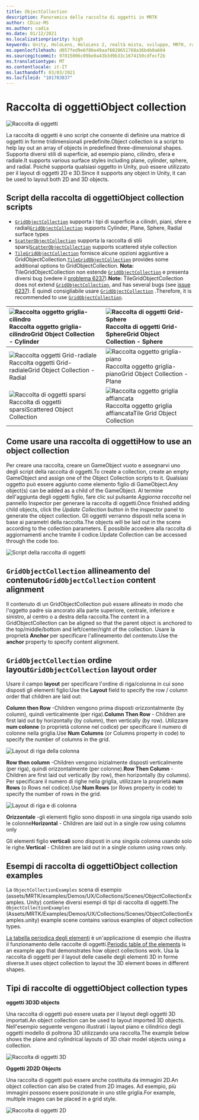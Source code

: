 ```yaml
---
title: ObjectCollection
description: Panoramica della raccolta di oggetti in MRTK
author: CDiaz-MS
ms.author: cadia
ms.date: 01/12/2021
ms.localizationpriority: high
keywords: Unity, HoloLens, HoloLens 2, realtà mista, sviluppo, MRTK, raccolta di oggetti,
ms.openlocfilehash: d057fed9e6f86e49aaf6020651768a36b4b0a604
ms.sourcegitcommit: 97815006c09be0a43b3d9b33c1674150cdfecf2b
ms.translationtype: MT
ms.contentlocale: it-IT
ms.lasthandoff: 03/03/2021
ms.locfileid: "101783837"
---
```

# <a name="object-collection"></a><span data-ttu-id="76e2d-104">Raccolta di oggetti</span><span class="sxs-lookup"><span data-stu-id="76e2d-104">Object collection</span></span>

![Raccolta di oggetti](../images/object-collection/MRTK_ObjectCollection_Main.jpg)

<span data-ttu-id="76e2d-106">La raccolta di oggetti è uno script che consente di definire una matrice di oggetti in forme tridimensionali predefinite.</span><span class="sxs-lookup"><span data-stu-id="76e2d-106">Object collection is a script to help lay out an array of objects in predefined three-dimensional shapes.</span></span> <span data-ttu-id="76e2d-107">Supporta diversi stili di superficie, ad esempio piano, cilindro, sfera e radiale.</span><span class="sxs-lookup"><span data-stu-id="76e2d-107">It supports various surface styles including plane, cylinder, sphere, and radial.</span></span> <span data-ttu-id="76e2d-108">Poiché supporta qualsiasi oggetto in Unity, può essere utilizzato per il layout di oggetti 2D e 3D.</span><span class="sxs-lookup"><span data-stu-id="76e2d-108">Since it supports any object in Unity, it can be used to layout both 2D and 3D objects.</span></span>

## <a name="object-collection-scripts"></a><span data-ttu-id="76e2d-109">Script della raccolta di oggetti</span><span class="sxs-lookup"><span data-stu-id="76e2d-109">Object collection scripts</span></span>

- <span data-ttu-id="76e2d-110">[`GridObjectCollection`](xref:Microsoft.MixedReality.Toolkit.Utilities.GridObjectCollection) supporta i tipi di superficie a cilindri, piani, sfere e radiali</span><span class="sxs-lookup"><span data-stu-id="76e2d-110">[`GridObjectCollection`](xref:Microsoft.MixedReality.Toolkit.Utilities.GridObjectCollection) supports Cylinder, Plane, Sphere, Radial surface types</span></span>
- <span data-ttu-id="76e2d-111">[`ScatterObjectCollection`](xref:Microsoft.MixedReality.Toolkit.Utilities.ScatterObjectCollection) supporta la raccolta di stili sparsi</span><span class="sxs-lookup"><span data-stu-id="76e2d-111">[`ScatterObjectCollection`](xref:Microsoft.MixedReality.Toolkit.Utilities.ScatterObjectCollection) supports scattered style collection</span></span>  
- <span data-ttu-id="76e2d-112">[`TileGridObjectCollection`](xref:Microsoft.MixedReality.Toolkit.Utilities.TileGridObjectCollection) fornisce alcune opzioni aggiuntive a GridObjectCollection.</span><span class="sxs-lookup"><span data-stu-id="76e2d-112">[`TileGridObjectCollection`](xref:Microsoft.MixedReality.Toolkit.Utilities.TileGridObjectCollection) provides some additional options to GridObjectCollection.</span></span> <span data-ttu-id="76e2d-113">**Nota:** TileGridObjectCollection non estende [`GridObjectCollection`](xref:Microsoft.MixedReality.Toolkit.Utilities.GridObjectCollection) e presenta diversi bug (vedere il [problema 6237](https://github.com/microsoft/MixedRealityToolkit-Unity/issues/6237)).</span><span class="sxs-lookup"><span data-stu-id="76e2d-113">**Note:** TileGridObjectCollection does not extend [`GridObjectCollection`](xref:Microsoft.MixedReality.Toolkit.Utilities.GridObjectCollection), and has several bugs (see [issue 6237](https://github.com/microsoft/MixedRealityToolkit-Unity/issues/6237)).</span></span> <span data-ttu-id="76e2d-114">È quindi consigliabile usare [`GridObjectCollection`](xref:Microsoft.MixedReality.Toolkit.Utilities.GridObjectCollection) .</span><span class="sxs-lookup"><span data-stu-id="76e2d-114">Therefore, it is recommended to use [`GridObjectCollection`](xref:Microsoft.MixedReality.Toolkit.Utilities.GridObjectCollection).</span></span>

|![Raccolta oggetto griglia-cilindro](../images/object-collection/MRTK_ObjectCollectionCylinder.png) <span data-ttu-id="76e2d-116">Raccolta oggetto griglia-cilindro</span><span class="sxs-lookup"><span data-stu-id="76e2d-116">Grid Object Collection - Cylinder</span></span> | ![Raccolta di oggetti Grid-Sphere](../images/object-collection/MRTK_ObjectCollectionSphere.png) <span data-ttu-id="76e2d-118">Raccolta di oggetti Grid-Sphere</span><span class="sxs-lookup"><span data-stu-id="76e2d-118">Grid Object Collection - Sphere</span></span> |
|:--- | :--- |
|![Raccolta oggetti Grid-radiale](../images/object-collection/MRTK_ObjectCollectionRadial.png) <span data-ttu-id="76e2d-120">Raccolta oggetti Grid-radiale</span><span class="sxs-lookup"><span data-stu-id="76e2d-120">Grid Object Collection - Radial</span></span> | ![Raccolta oggetto griglia-piano](../images/object-collection/MRTK_ObjectCollectionPlane.png) <span data-ttu-id="76e2d-122">Raccolta oggetto griglia-piano</span><span class="sxs-lookup"><span data-stu-id="76e2d-122">Grid Object Collection - Plane</span></span> |
|![Raccolta di oggetti sparsi](../images/object-collection/MRTK_ObjectCollectionScattered.png) <span data-ttu-id="76e2d-124">Raccolta di oggetti sparsi</span><span class="sxs-lookup"><span data-stu-id="76e2d-124">Scattered Object Collection</span></span> | ![Raccolta oggetto griglia affiancata](../images/object-collection/MRTK_ObjectCollectionTileGrid.png) <span data-ttu-id="76e2d-126">Raccolta oggetto griglia affiancata</span><span class="sxs-lookup"><span data-stu-id="76e2d-126">Tile Grid Object Collection</span></span> |

## <a name="how-to-use-an-object-collection"></a><span data-ttu-id="76e2d-127">Come usare una raccolta di oggetti</span><span class="sxs-lookup"><span data-stu-id="76e2d-127">How to use an object collection</span></span>

<span data-ttu-id="76e2d-128">Per creare una raccolta, creare un GameObject vuoto e assegnarvi uno degli script della raccolta di oggetti.</span><span class="sxs-lookup"><span data-stu-id="76e2d-128">To create a collection, create an empty GameObject and assign one of the Object Collection scripts to it.</span></span> <span data-ttu-id="76e2d-129">Qualsiasi oggetto può essere aggiunto come elemento figlio di GameObject.</span><span class="sxs-lookup"><span data-stu-id="76e2d-129">Any object(s) can be added as a child of the GameObject.</span></span> <span data-ttu-id="76e2d-130">Al termine dell'aggiunta degli oggetti figlio, fare clic sul pulsante *Aggiorna raccolta* nel pannello Inspector per generare la raccolta di oggetti.</span><span class="sxs-lookup"><span data-stu-id="76e2d-130">Once finished adding child objects, click the *Update Collection* button in the inspector panel to generate the object collection.</span></span> <span data-ttu-id="76e2d-131">Gli oggetti verranno disposti nella scena in base ai parametri della raccolta.</span><span class="sxs-lookup"><span data-stu-id="76e2d-131">The objects will be laid out in the scene according to the collection parameters.</span></span> <span data-ttu-id="76e2d-132">È possibile accedere alla raccolta di aggiornamenti anche tramite il codice.</span><span class="sxs-lookup"><span data-stu-id="76e2d-132">Update Collection can be accessed through the code too.</span></span>

![Script della raccolta di oggetti](../images/object-collection/MRTK_ObjectCollectionScript.png)

## <a name="gridobjectcollection-content-alignment"></a><span data-ttu-id="76e2d-134">`GridObjectCollection` allineamento del contenuto</span><span class="sxs-lookup"><span data-stu-id="76e2d-134">`GridObjectCollection` content alignment</span></span>

<span data-ttu-id="76e2d-135">Il contenuto di un GridObjectCollection può essere allineato in modo che l'oggetto padre sia ancorato alla parte superiore, centrale, inferiore e sinistro, al centro o a destra della raccolta.</span><span class="sxs-lookup"><span data-stu-id="76e2d-135">The content in a GridObjectCollection can be aligned so that the parent object is anchored to the top/middle/bottom and left/center/right of the collection.</span></span> <span data-ttu-id="76e2d-136">Usare la proprietà **Anchor** per specificare l'allineamento del contenuto.</span><span class="sxs-lookup"><span data-stu-id="76e2d-136">Use the **anchor** property to specify content alignment.</span></span>

## <a name="gridobjectcollection-layout-order"></a><span data-ttu-id="76e2d-137">`GridObjectCollection` ordine layout</span><span class="sxs-lookup"><span data-stu-id="76e2d-137">`GridObjectCollection` layout order</span></span>

<span data-ttu-id="76e2d-138">Usare il campo **layout** per specificare l'ordine di riga/colonna in cui sono disposti gli elementi figlio:</span><span class="sxs-lookup"><span data-stu-id="76e2d-138">Use the **Layout** field to specify the row / column order that children are laid out:</span></span>

<span data-ttu-id="76e2d-139">**Column then Row** -Children vengono prima disposti orizzontalmente (by column), quindi verticalmente (per riga).</span><span class="sxs-lookup"><span data-stu-id="76e2d-139">**Column Then Row** - Children are first laid out by horizontally (by column), then vertically (by row).</span></span> <span data-ttu-id="76e2d-140">Utilizzare **num colonne** (o proprietà colonne nel codice) per specificare il numero di colonne nella griglia.</span><span class="sxs-lookup"><span data-stu-id="76e2d-140">Use **Num Columns** (or Columns property in code) to specify the number of columns in the grid.</span></span>

![Layout di riga della colonna](../images/object-collection/MRTK_ColumnThenRow.png)

<span data-ttu-id="76e2d-142">**Row then column** -Children vengono inizialmente disposti verticalmente (per riga), quindi orizzontalmente (per colonne).</span><span class="sxs-lookup"><span data-stu-id="76e2d-142">**Row Then Column** - Children are first laid out vertically (by row), then horizontally (by columns).</span></span> <span data-ttu-id="76e2d-143">Per specificare il numero di righe nella griglia, utilizzare la proprietà **num Rows** (o Rows nel codice).</span><span class="sxs-lookup"><span data-stu-id="76e2d-143">Use **Num Rows** (or Rows property in code) to specify the number of rows in the grid.</span></span>

![Layout di riga e di colonna](../images/object-collection/MRTK_RowThenColumn.png)

<span data-ttu-id="76e2d-145">**Orizzontale** -gli elementi figlio sono disposti in una singola riga usando solo le colonne</span><span class="sxs-lookup"><span data-stu-id="76e2d-145">**Horizontal** - Children are laid out in a single row using columns only</span></span>

<span data-ttu-id="76e2d-146">Gli elementi figlio **verticali** sono disposti in una singola colonna usando solo le righe.</span><span class="sxs-lookup"><span data-stu-id="76e2d-146">**Vertical** - Children are laid out in a single column using rows only.</span></span>

## <a name="object-collection-examples"></a><span data-ttu-id="76e2d-147">Esempi di raccolta di oggetti</span><span class="sxs-lookup"><span data-stu-id="76e2d-147">Object collection examples</span></span>

<span data-ttu-id="76e2d-148">La `ObjectCollectionExamples` scena di esempio (assets/MRTK/examples/Demos/UX/Collections/Scenes/ObjectCollectionExamples. Unity) contiene diversi esempi di tipi di raccolta di oggetti.</span><span class="sxs-lookup"><span data-stu-id="76e2d-148">The `ObjectCollectionExamples` (Assets/MRTK/Examples/Demos/UX/Collections/Scenes/ObjectCollectionExamples.unity) example scene contains various examples of object collection types.</span></span>

<span data-ttu-id="76e2d-149">[La tabella periodica degli elementi](https://github.com/Microsoft/MRDesignLabs_Unity_PeriodicTable) è un'applicazione di esempio che illustra il funzionamento delle raccolte di oggetti.</span><span class="sxs-lookup"><span data-stu-id="76e2d-149">[Periodic table of the elements](https://github.com/Microsoft/MRDesignLabs_Unity_PeriodicTable) is an example app that demonstrates how object collections work.</span></span> <span data-ttu-id="76e2d-150">Usa la raccolta di oggetti per il layout delle caselle degli elementi 3D in forme diverse.</span><span class="sxs-lookup"><span data-stu-id="76e2d-150">It uses object collection to layout the 3D element boxes in different shapes.</span></span>

## <a name="object-collection-types"></a><span data-ttu-id="76e2d-151">Tipi di raccolte di oggetti</span><span class="sxs-lookup"><span data-stu-id="76e2d-151">Object collection types</span></span>

<span data-ttu-id="76e2d-152">**oggetti 3D**</span><span class="sxs-lookup"><span data-stu-id="76e2d-152">**3D objects**</span></span>

<span data-ttu-id="76e2d-153">Una raccolta di oggetti può essere usata per il layout degli oggetti 3D importati.</span><span class="sxs-lookup"><span data-stu-id="76e2d-153">An object collection can be used to layout imported 3D objects.</span></span> <span data-ttu-id="76e2d-154">Nell'esempio seguente vengono illustrati i layout piano e cilindrico degli oggetti modello di poltrona 3D utilizzando una raccolta.</span><span class="sxs-lookup"><span data-stu-id="76e2d-154">The example below shows the plane and cylindrical layouts of 3D chair model objects using a collection.</span></span>

![Raccolta di oggetti 3D](../images/object-collection/MRTK_ObjectCollection_3DObjects.jpg)

<span data-ttu-id="76e2d-156">**Oggetti 2D**</span><span class="sxs-lookup"><span data-stu-id="76e2d-156">**2D Objects**</span></span>

<span data-ttu-id="76e2d-157">Una raccolta di oggetti può essere anche costituita da immagini 2D.</span><span class="sxs-lookup"><span data-stu-id="76e2d-157">An object collection can also be crated from 2D images.</span></span> <span data-ttu-id="76e2d-158">Ad esempio, più immagini possono essere posizionate in uno stile griglia.</span><span class="sxs-lookup"><span data-stu-id="76e2d-158">For example, multiple images can be placed in a grid style.</span></span>

![Raccolta di oggetti 2D](../images/object-collection/MRTK_ObjectCollection_Layout_2DImages.jpg)
